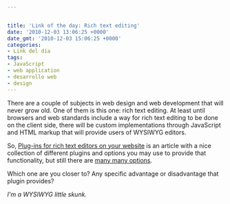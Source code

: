 ```yaml
---


title: 'Link of the day: Rich text editing'
date: '2010-12-03 13:06:25 +0000'
date_gmt: '2010-12-03 15:06:25 +0000'
categories:
- Link del día
tags:
- JavaScript
- web application
- desarrollo web
- design
---
```



There are a couple of subjects in web design and web development that will never grow old. One of them is this one: rich text editing. At least until browsers and web standards include a way for rich text editing to be done on the client side, there will be custom implementations through JavaScript and HTML markup that will provide users of WYSIWYG editors.

So, [Plug-ins for rich text editors on your website](http://www.tutkiun.com/2010/08/plug-ins-for-rich-text-editors-on-your.html) is an article with a nice collection of different plugins and options you may use to provide that functionality, but still there are [many many options](http://www.google.com/search?q=wysiwyg+rich+text+editor).

Which one are you closer to? Any specific advantage or disadvantage that plugin provides?

_I'm a WYSIWYG little skunk._
